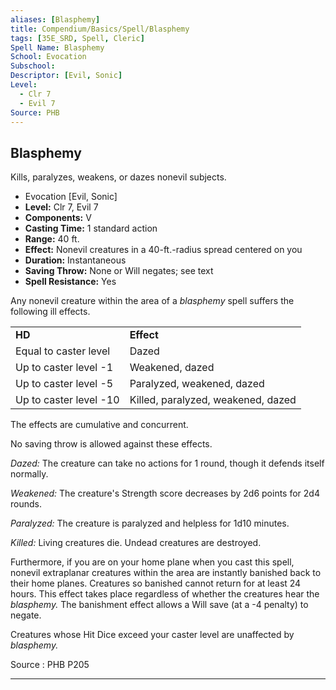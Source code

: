 ```yaml
---
aliases: [Blasphemy]
title: Compendium/Basics/Spell/Blasphemy
tags: [35E_SRD, Spell, Cleric]
Spell Name: Blasphemy
School: Evocation
Subschool: 
Descriptor: [Evil, Sonic]
Level:
  - Clr 7
  - Evil 7
Source: PHB
---
```



## Blasphemy

Kills, paralyzes, weakens, or dazes nonevil subjects.

*   Evocation [Evil, Sonic]
*   **Level:** Clr 7, Evil 7
*   **Components:** V
*   **Casting Time:** 1 standard action
*   **Range:** 40 ft.
*   **Effect:** Nonevil creatures in a 40-ft.-radius spread centered on you
*   **Duration:** Instantaneous
*   **Saving Throw:** None or Will negates; see text
*   **Spell Resistance:** Yes

<p>Any nonevil creature within the area of a <i>blasphemy</i> spell suffers the following ill effects.</p><table> <tr decoration="underline"> <td> <b>HD</b> </td> <td> <b>Effect</b> </td> </tr> <tr> <td> Equal to caster level </td> <td> Dazed </td> </tr> <tr> <td> Up to caster level -1 </td> <td> Weakened, dazed </td> </tr> <tr> <td> Up to caster level -5 </td> <td> Paralyzed, weakened, dazed </td> </tr> <tr> <td> Up to caster level -10 </td> <td> Killed, paralyzed, weakened, dazed </td> </tr> </table><p>The effects are cumulative and concurrent.</p><p>No saving throw is allowed against these effects.</p><p><i>Dazed:</i> The creature can take no actions for 1 round, though it defends itself normally.</p><p><i>Weakened:</i> The creature's Strength score decreases by 2d6 points for 2d4 rounds.</p><p><i>Paralyzed:</i> The creature is paralyzed and helpless for 1d10 minutes.</p><p><i>Killed:</i> Living creatures die. Undead creatures are destroyed.</p><p>Furthermore, if you are on your home plane when you cast this spell, nonevil extraplanar creatures within the area are instantly banished back to their home planes. Creatures so banished cannot return for at least 24 hours. This effect takes place regardless of whether the creatures hear the <i>blasphemy.</i> The banishment effect allows a Will save (at a -4 penalty) to negate.</p><p>Creatures whose Hit Dice exceed your caster level are unaffected by <i>blasphemy.</i></p>

Source : PHB P205

---
